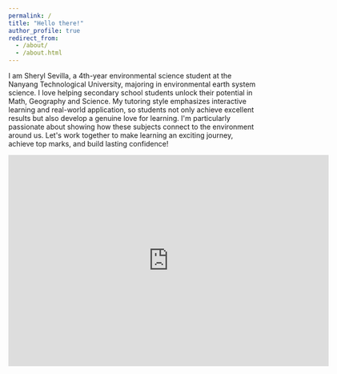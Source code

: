 ```yaml
---
permalink: /
title: "Hello there!"
author_profile: true
redirect_from: 
  - /about/
  - /about.html
---
```


I am Sheryl Sevilla, a 4th-year environmental science student at the Nanyang Technological University, majoring in environmental earth system science. I love helping secondary school students unlock their potential in Math, Geography and Science. My tutoring style emphasizes interactive learning and real-world application, so students not only achieve excellent results but also develop a genuine love for learning. I'm particularly passionate about showing how these subjects connect to the environment around us. Let's work together to make learning an exciting journey, achieve top marks, and build lasting confidence!

<!-- <iframe src="https://docs.google.com/forms/d/e/1FAIpQLSfxEXxQgsWvXIWL4KCpSIHRTX4XE2KgP92qMQ33tf0Fr5raLA/viewform?embedded=true" width="640" height="422" frameborder="0" marginheight="0" marginwidth="0">Loading…</iframe> -->

<div class="google-form-container">
    <iframe src="https://docs.google.com/forms/d/e/1FAIpQLSfxEXxQgsWvXIWL4KCpSIHRTX4XE2KgP92qMQ33tf0Fr5raLA/viewform?embedded=true" width="640" height="422" frameborder="0" marginheight="0" marginwidth="0">Loading…</iframe>
</div>
